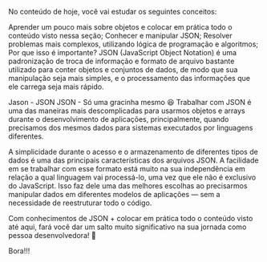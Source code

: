 No conteúdo de hoje, você vai estudar os seguintes conceitos:

Aprender um pouco mais sobre objetos e colocar em prática todo o conteúdo visto nessa seção;
Conhecer e manipular JSON;
Resolver problemas mais complexos, utilizando lógica de programação e algoritmos;
Por que isso é importante?
JSON (JavaScript Object Notation) é uma padronização de troca de informação e formato de arquivo bastante utilizado para conter objetos e conjuntos de dados, de modo que sua manipulação seja mais simples, e o processamento das informações que ele carrega seja mais rápido.

Jason - JSON
JSON - Só uma gracinha mesmo 😆
Trabalhar com JSON é uma das maneiras mais descomplicadas para usarmos objetos e arrays durante o desenvolvimento de aplicações, principalmente, quando precisamos dos mesmos dados para sistemas executados por linguagens diferentes.

A simplicidade durante o acesso e o armazenamento de diferentes tipos de dados é uma das principais características dos arquivos JSON. A facilidade em se trabalhar com esse formato está muito na sua independência em relação a qual linguagem vai processá-lo, uma vez que ele não é exclusivo do JavaScript. Isso faz dele uma das melhores escolhas ao precisarmos manipular dados em diferentes modelos de aplicações — sem a necessidade de reestruturar todo o código.

Com conhecimentos de JSON + colocar em prática todo o conteúdo visto até aqui, fará você dar um salto muito significativo na sua jornada como pessoa desenvolvedora! 🚀

Bora!!!